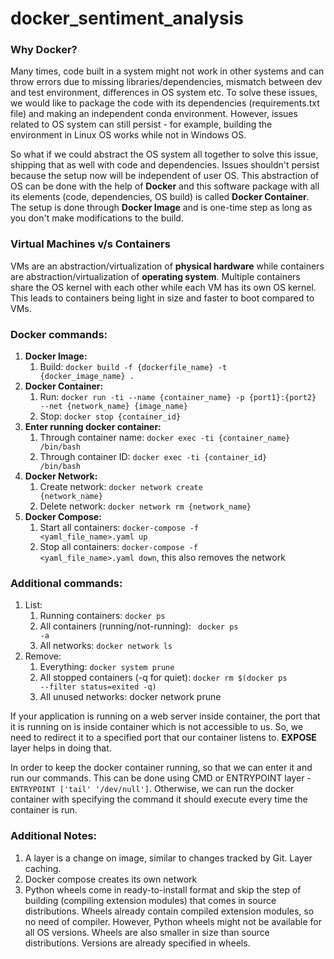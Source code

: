 # docker_sentiment_analysis

### Why Docker?

Many times, code built in a system might not work in other systems and can throw errors due to missing libraries/dependencies, mismatch between dev and test environment, differences in OS system etc. To solve these issues, we would like to package the code with its dependencies (requirements.txt file) and making an independent conda environment. However, issues related to OS system can still persist - for example, building the environment in Linux OS works while not in Windows OS.  

So what if we could abstract the OS system all together to solve this issue, shipping that as well with code and dependencies. Issues shouldn't persist because the setup now will be independent of user OS. This abstraction of OS can be done with the help of **Docker** and this software package with all its elements (code, dependencies, OS build) is called **Docker Container**. The setup is done through **Docker Image** and is one-time step as long as you don't make modifications to the build.

### Virtual Machines v/s Containers

VMs are an abstraction/virtualization of **physical hardware** while containers are abstraction/virtualization of **operating system**. Multiple containers share the OS kernel with each other while each VM has its own OS kernel. This leads to containers being light in size and faster to boot compared to VMs.

### Docker commands:

1. **Docker Image:** 
    1. Build: <code>docker build -f {dockerfile_name} -t {docker_image_name} .</code>
2. **Docker Container:** 
    1. Run: <code>docker run -ti --name {container_name} -p {port1}:{port2} --net {network_name} {image_name}</code>
    2. Stop: <code>docker stop {container_id}</code>
3. **Enter running docker container:** 
    1. Through container name: <code>docker exec -ti {container_name} /bin/bash</code>
    2. Through container ID: <code>docker exec -ti {container_id} /bin/bash</code>
4. **Docker Network:**
    1. Create network: <code>docker network create {network_name}</code>
    2. Delete network: <code>docker network rm {network_name}</code> 
5. **Docker Compose:**
    1. Start all containers: <code>docker-compose -f <yaml_file_name>.yaml up</code>
    2. Stop all containers: <code>docker-compose -f <yaml_file_name>.yaml down</code>, this also removes the network

### Additional commands:
1. List: 
    1. Running containers: <code>docker ps </code>
    2. All containers (running/not-running): <code> docker ps -a</code>
    3. All networks: <code>docker network ls</code>
2. Remove: 
    1. Everything: <code>docker system prune</code>
    2. All stopped containers (-q for quiet): <code>docker rm $(docker ps --filter status=exited -q)</code>
    3. All unused networks: </code>docker network prune</code>

If your application is running on a web server inside container, the port that it is running on is inside container which is not accessible to us. So, we need to redirect it to a specified port that our container listens to. **EXPOSE** layer helps in doing that.

In order to keep the docker container running, so that we can enter it and run our commands. This can be done using CMD or ENTRYPOINT layer - <code>ENTRYPOINT ['tail' '/dev/null']</code>. Otherwise, we can run the docker container with specifying the command it should execute every time the container is run.

### Additional Notes:
1. A layer is a change on image, similar to changes tracked by Git. Layer caching.
2. Docker compose creates its own network
3. Python wheels come in ready-to-install format and skip the step of building (compiling extension modules) that comes in source distributions. Wheels already contain compiled extension modules, so no need of compiler. However, Python wheels might not be available for all OS versions. Wheels are also smaller in size than source distributions. Versions are already specified in wheels. 
